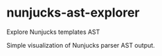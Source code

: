 # nunjucks-ast-explorer
Explore Nunjucks templates AST

Simple visualization of Nunjucks parser AST output.
